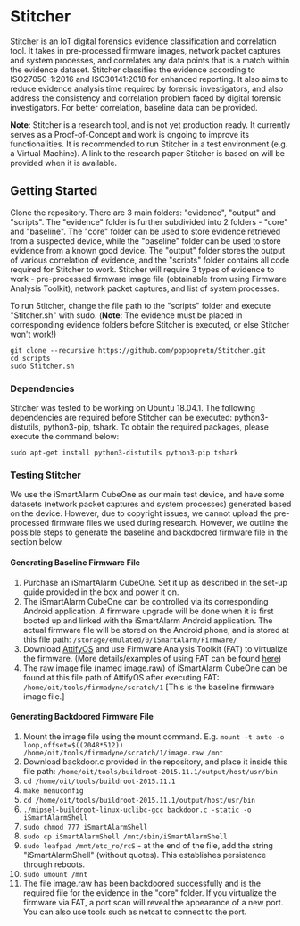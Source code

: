 # Stitcher

Stitcher is an IoT digital forensics evidence classification and correlation tool. It takes in pre-processed firmware images, network packet captures and system processes, and correlates any data points that is a match within the evidence dataset. Stitcher classifies the evidence according to ISO27050-1:2016 and ISO30141:2018 for enhanced reporting. It also aims to reduce evidence analysis time required by forensic investigators, and also address the consistency and correlation problem faced by digital forensic investigators. For better correlation, baseline data can be provided.

**Note**: Stitcher is a research tool, and is not yet production ready. It currently serves as a Proof-of-Concept and work is ongoing to improve its functionalities. It is recommended to run Stitcher in a test environment (e.g. a Virtual Machine). A link to the research paper Stitcher is based on will be provided when it is available.

## Getting Started

Clone the repository. There are 3 main folders: "evidence", "output" and "scripts". The "evidence" folder is further subdivided into 2 folders - "core" and "baseline". The "core" folder can be used to store evidence retrieved from a suspected device, while the "baseline" folder can be used to store evidence from a known good device. The "output" folder stores the output of various correlation of evidence, and the "scripts" folder contains all code required for Stitcher to work. 
Stitcher will require 3 types of evidence to work - pre-processed firmware image file (obtainable from using Firmware Analysis Toolkit), network packet captures, and list of system processes.

To run Stitcher, change the file path to the "scripts" folder and execute "Stitcher.sh" with sudo. (**Note**: The evidence must be placed in corresponding evidence folders before Stitcher is executed, or else Stitcher won't work!)
```
git clone --recursive https://github.com/poppopretn/Stitcher.git
cd scripts
sudo Stitcher.sh
```

### Dependencies
Stitcher was tested to be working on Ubuntu 18.04.1. The following dependencies are required before Stitcher can be executed: python3-distutils, python3-pip, tshark. To obtain the required packages, please execute the command below:
```
sudo apt-get install python3-distutils python3-pip tshark
```
### Testing Stitcher

We use the iSmartAlarm CubeOne as our main test device, and have some datasets (network packet captures and system processes) generated based on the device. However, due to copyright issues, we cannot upload the pre-processed firmware files we used during research. However, we outline the possible steps to generate the baseline and backdoored firmware file in the section below.

#### Generating Baseline Firmware File

1. Purchase an iSmartAlarm CubeOne. Set it up as described in the set-up guide provided in the box and power it on. 
2. The iSmartAlarm CubeOne can be controlled via its corresponding Android application. A firmware upgrade will be done when it is first booted up and linked with the iSmartAlarm Android application. The actual firmware file will be stored on the Android phone, and is stored at this file path: `/storage/emulated/0/iSmartAlarm/Firmware/`
3. Download [AttifyOS](https://github.com/adi0x90/attifyos) and use Firmware Analysis Toolkit (FAT) to virtualize the firmware. (More details/examples of using FAT can be found [here](https://poppopretn.com/2017/11/30/public-disclosure-firmware-vulnerabilities-in-ismartalarm-cubeone/))
4. The raw image file (named image.raw) of iSmartAlarm CubeOne can be found at this file path of AttifyOS after executing FAT: `/home/oit/tools/firmadyne/scratch/1` [This is the baseline firmware image file.]

#### Generating Backdoored Firmware File
1. Mount the image file using the mount command. E.g. `mount -t auto -o loop,offset=$((2048*512)) /home/oit/tools/firmadyne/scratch/1/image.raw /mnt`
2. Download backdoor.c provided in the repository, and place it inside this file path: `/home/oit/tools/buildroot-2015.11.1/output/host/usr/bin`
2. `cd /home/oit/tools/buildroot-2015.11.1`
3. `make menuconfig`
4. `cd /home/oit/tools/buildroot-2015.11.1/output/host/usr/bin`
5. `./mipsel-buildroot-linux-uclibc-gcc backdoor.c -static -o iSmartAlarmShell`
6. `sudo chmod 777 iSmartAlarmShell`
7. `sudo cp iSmartAlarmShell /mnt/sbin/iSmartAlarmShell`
8. `sudo leafpad /mnt/etc_ro/rcS` - at the end of the file, add the string "iSmartAlarmShell" (without quotes). This establishes persistence through reboots.
9. `sudo umount /mnt`
10. The file image.raw has been backdoored successfully and is the required file for the evidence in the "core" folder. If you virtualize the firmware via FAT, a port scan will reveal the appearance of a new port. You can also use tools such as netcat to connect to the port.

